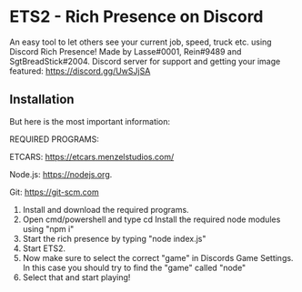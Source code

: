 # ETS2 - Rich Presence on Discord
An easy tool to let others see your current job, speed, truck etc. using Discord Rich Presence!
Made by Lasse#0001, Rein#9489 and SgtBreadStick#2004.
Discord server for support and getting your image featured: https://discord.gg/UwSJjSA

## Installation

But here is the most important information:

REQUIRED PROGRAMS:

ETCARS: https://etcars.menzelstudios.com/

Node.js: https://nodejs.org.

Git: https://git-scm.com

1. Install and download the required programs. 
3. Open cmd/powershell and type cd <ets2 rich presence discord location> Install the required node modules using "npm i"
4. Start the rich presence by typing "node index.js"
5. Start ETS2.
6. Now make sure to select the correct "game" in Discords Game Settings. In this case you should try to find the "game" called "node"
7. Select that and start playing!
